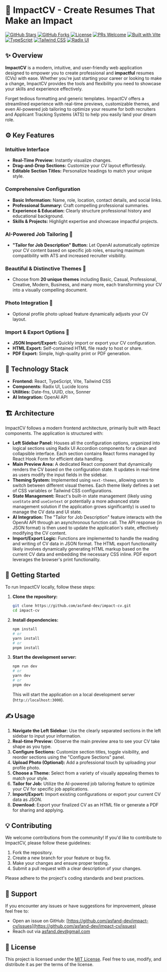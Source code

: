 # 🚀 ImpactCV - Create Resumes That Make an Impact

[![GitHub Stars](https://img.shields.io/github/stars/asfand-dev/impact-cv?style=social)](https://github.com/asfand-dev/impact-cv)
[![GitHub Forks](https://img.shields.io/github/forks/asfand-dev/impact-cv?style=social)](https://github.com/asfand-dev/impact-cv)
[![License](https://img.shields.io/github/license/asfand-dev/impact-cv)](LICENSE)
[![PRs Welcome](https://img.shields.io/badge/PRs-Welcome-brightgreen.svg)](https://github.com/asfand-dev/impact-cv/pulls)
[![Built with Vite](https://img.shields.io/badge/Built%20with-Vite-blueviolet)](https://vitejs.dev/)
[![TypeScript](https://img.shields.io/badge/TypeScript-%23007ACC.svg?style=flat&logo=typescript&logoColor=white)](https://www.typescriptlang.org/)
[![Tailwind CSS](https://img.shields.io/badge/Tailwind_CSS-%2338B2AC.svg?style=flat&logo=tailwind-css&logoColor=white)](https://tailwindcss.com/)
[![Radix UI](https://img.shields.io/badge/Radix_UI-%23161618.svg?style=flat&logoColor=%23fff)](https://www.radix-ui.com/)

## ✨ Overview

**ImpactCV** is a modern, intuitive, and user-friendly web application designed to empower you to create professional and **impactful** resumes (CVs) with ease. Whether you're just starting your career or looking to make a change, ImpactCV provides the tools and flexibility you need to showcase your skills and experience effectively.

Forget tedious formatting and generic templates. ImpactCV offers a streamlined experience with real-time previews, customizable themes, and even AI-powered job tailoring to optimize your resume for both recruiters and Applicant Tracking Systems (ATS) to help you easily land your dream role.

## ⚙️ Key Features

### Intuitive Interface

-   **Real-Time Preview:** Instantly visualize changes.
-   **Drag-and-Drop Sections:** Customize your CV layout effortlessly.
-   **Editable Section Titles:** Personalize headings to match your unique style.

### Comprehensive Configuration

-   **Basic Information:** Name, role, location, contact details, and social links.
-   **Professional Summary:** Craft compelling professional summaries.
-   **Experience & Education:** Clearly structure professional history and educational background.
-   **Skills & Projects:** Highlight expertise and showcase impactful projects.

### AI-Powered Job Tailoring 🤖

-   **"Tailor for Job Description" Button:** Let OpenAI automatically optimize your CV content based on specific job roles, ensuring maximum compatibility with ATS and increased recruiter visibility.

### Beautiful & Distinctive Themes 🎨

-   Choose from **20 unique themes** including Basic, Casual, Professional, Creative, Modern, Business, and many more, each transforming your CV into a visually compelling document.

### Photo Integration 📸

-   Optional profile photo upload feature dynamically adjusts your CV layout.

### Import & Export Options 📁

-   **JSON Import/Export:** Quickly import or export your CV configuration.
-   **HTML Export:** Self-contained HTML file ready to host or share.
-   **PDF Export:** Simple, high-quality print or PDF generation.

## 🚀 Technology Stack

-   **Frontend:** React, TypeScript, Vite, Tailwind CSS
-   **Components:** Radix UI, Lucide Icons
-   **Utilities:** Date-fns, UUID, clsx, Sonner
-   **AI Integration:** OpenAI API

## 🏗️ Architecture

ImpactCV follows a modern frontend architecture, primarily built with React components. The application is structured with:

* **Left Sidebar Panel:** Houses all the configuration options, organized into logical sections using Radix UI Accordion components for a clean and collapsible interface. Each section contains React forms managed by React Hook Form for efficient data handling.
* **Main Preview Area:** A dedicated React component that dynamically renders the CV based on the configuration state. It updates in real-time as users modify the input fields in the sidebar.
* **Theming System:** Implemented using `next-themes`, allowing users to switch between different visual themes. Each theme likely defines a set of CSS variables or Tailwind CSS configurations.
* **State Management:** React's built-in state management (likely using `useState` and `useContext` or potentially a more advanced state management solution if the application grows significantly) is used to manage the CV data and UI state.
* **AI Integration:** The "Tailor for Job Description" feature interacts with the OpenAI API through an asynchronous function call. The API response (in JSON format) is then used to update the application's state, effectively modifying the CV content.
* **Import/Export Logic:** Functions are implemented to handle the reading and writing of CV data in JSON format. The HTML export functionality likely involves dynamically generating HTML markup based on the current CV data and embedding the necessary CSS inline. PDF export leverages the browser's print functionality.

## 🚀 Getting Started

To run ImpactCV locally, follow these steps:

1.  **Clone the repository:**
    ```bash
    git clone https://github.com/asfand-dev/impact-cv.git
    cd impact-cv
    ```

2.  **Install dependencies:**
    ```bash
    npm install
    # or
    yarn install
    # or
    pnpm install
    ```

3.  **Start the development server:**
    ```bash
    npm run dev
    # or
    yarn dev
    # or
    pnpm dev
    ```

    This will start the application on a local development server (`http://localhost:3000`).

## ✍️ Usage

1.  **Navigate the Left Sidebar:** Use the clearly separated sections in the left sidebar to input your information.
2.  **Real-time Preview:** Observe the main preview area to see your CV take shape as you type.
3.  **Configure Sections:** Customize section titles, toggle visibility, and reorder sections using the "Configure Sections" panel.
4.  **Upload Photo (Optional):** Add a professional touch by uploading your profile photo.
5.  **Choose a Theme:** Select from a variety of visually appealing themes to match your style.
6.  **Tailor for Job:** Utilize the AI-powered job tailoring feature to optimize your CV for specific job applications.
7.  **Import/Export:** Import existing configurations or export your current CV data as JSON.
8.  **Download:** Export your finalized CV as an HTML file or generate a PDF for sharing and applying.

## 💡 Contributing

We welcome contributions from the community! If you'd like to contribute to ImpactCV, please follow these guidelines:

1.  Fork the repository.
2.  Create a new branch for your feature or bug fix.
3.  Make your changes and ensure proper testing.
4.  Submit a pull request with a clear description of your changes.

Please adhere to the project's coding standards and best practices.

## 💬 Support

If you encounter any issues or have suggestions for improvement, please feel free to:

* Open an issue on GitHub: [https://github.com/asfand-dev/impact-cv/issues](https://github.com/asfand-dev/impact-cv/issues)
* Reach out via asfand.dev@gmail.com

## 📄 License

This project is licensed under the [MIT License](LICENSE). Feel free to use, modify, and distribute it as per the terms of the license.

